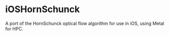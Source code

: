 # iOSHornSchunck
A port of the HornSchunck optical flow algorithm for use in iOS, using Metal for HPC.
